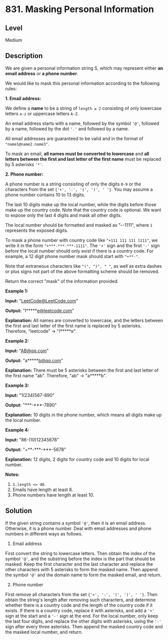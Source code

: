 # 831. Masking Personal Information
## Level
Medium

## Description
We are given a personal information string S, which may represent either **an email address** or **a phone number**.

We would like to mask this personal information according to the following rules:

**1. Email address:**

We define a **name** to be a string of `length ≥ 2` consisting of only lowercase letters `a-z` or uppercase letters `A-Z`.

An email address starts with a name, followed by the symbol `'@'`, followed by a name, followed by the dot `'.'` and followed by a name. 

All email addresses are guaranteed to be valid and in the format of `"name1@name2.name3"`.

To mask an email, **all names must be converted to lowercase** and **all letters between the first and last letter of the first name** must be replaced by 5 asterisks `'*'`.

**2. Phone number:**

A phone number is a string consisting of only the digits `0-9` or the characters from the set `{'+', '-', '(', ')', ' '}`. You may assume a phone number contains 10 to 13 digits.

The last 10 digits make up the local number, while the digits before those make up the country code. Note that the country code is optional. We want to expose only the last 4 digits and mask all other digits.

The local number should be formatted and masked as "***-***-1111", where `1` represents the exposed digits.

To mask a phone number with country code like `"+111 111 111 1111"`, we write it in the form `"+***-***-***-1111"`. The `'+'` sign and the first `'-'` sign before the local number should only exist if there is a country code.  For example, a 12 digit phone number mask should start with `"+**-"`.

Note that extraneous characters like `"(", ")", " "`, as well as extra dashes or plus signs not part of the above formatting scheme should be removed.

Return the correct "mask" of the information provided.

**Example 1:**

**Input:** "LeetCode@LeetCode.com"

**Output:** "l\*\*\*\*\*e@leetcode.com"

**Explanation:** All names are converted to lowercase, and the letters between the first and last letter of the first name is replaced by 5 asterisks. Therefore, "leetcode" -> "l\*\*\*\*\*e".

**Example 2:**

**Input:** "AB@qq.com"

**Output:** "a\*\*\*\*\*b@qq.com"

**Explanation:** There must be 5 asterisks between the first and last letter of the first name "ab". Therefore, "ab" -> "a\*\*\*\*\*b".

**Example 3:**

**Input:** "1(234)567-890"

**Output:** "\*\*\*-\*\*\*-7890"

**Explanation:** 10 digits in the phone number, which means all digits make up the local number.

**Example 4:**

**Input:** "86-(10)12345678"

**Output:** "+\*\*-\*\*\*-\*\*\*-5678"

**Explanation:** 12 digits, 2 digits for country code and 10 digits for local number. 

**Notes:**

1. `S.length <= 40`.
2. Emails have length at least 8.
3. Phone numbers have length at least 10.

## Solution
If the given string contains a symbol `'@'`, then it is an email address. Otherwise, it is a phone number. Deal with email addresses and phone numbers in different ways as follows.

1. Email address

First convert the string to lowercase letters. Then obtain the index of the symbol `'@'`, and the substring before the index is the part that should be masked. Keep the first character and the last character and replace the other characters with 5 asterisks to form the masked name. Then append the symbol `'@'` and the domain name to form the masked email, and return.

2. Phone number

First remove all characters from the set `{'+', '-', '(', ')', ' '}`. Then obtain the string's length after removing such characters, and determine whether there is a country code and the length of the country code if it exists. If there is a country code, replace it with asterisks, and add a `'+'` sign at the start and a `'-'` sign at the end. For the local number, only keep the last four digits, and replace the other digits with asterisks, using the `'-'` sign after every three asterisks. Then append the masked country code and the masked local number, and return.
